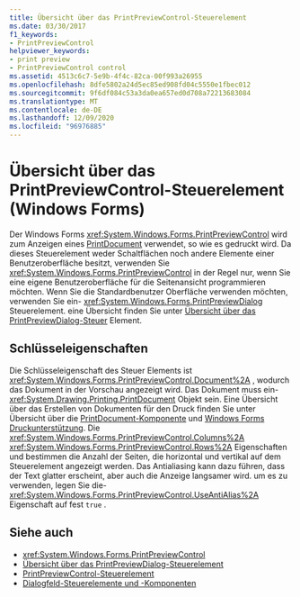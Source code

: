 ```yaml
---
title: Übersicht über das PrintPreviewControl-Steuerelement
ms.date: 03/30/2017
f1_keywords:
- PrintPreviewControl
helpviewer_keywords:
- print preview
- PrintPreviewControl control
ms.assetid: 4513c6c7-5e9b-4f4c-82ca-00f993a26955
ms.openlocfilehash: 8dfe5802a24d5ec85ed908fd04c5550e1fbec012
ms.sourcegitcommit: 9f6df084c53a3da0ea657ed0d708a72213683084
ms.translationtype: MT
ms.contentlocale: de-DE
ms.lasthandoff: 12/09/2020
ms.locfileid: "96976885"
---
```

# <a name="printpreviewcontrol-control-overview-windows-forms"></a>Übersicht über das PrintPreviewControl-Steuerelement (Windows Forms)
Der Windows Forms <xref:System.Windows.Forms.PrintPreviewControl> wird zum Anzeigen eines [PrintDocument](printdocument-component-windows-forms.md) verwendet, so wie es gedruckt wird. Da dieses Steuerelement weder Schaltflächen noch andere Elemente einer Benutzeroberfläche besitzt, verwenden Sie <xref:System.Windows.Forms.PrintPreviewControl> in der Regel nur, wenn Sie eine eigene Benutzeroberfläche für die Seitenansicht programmieren möchten. Wenn Sie die Standardbenutzer Oberfläche verwenden möchten, verwenden Sie ein- <xref:System.Windows.Forms.PrintPreviewDialog> Steuerelement. eine Übersicht finden Sie unter [Übersicht über das PrintPreviewDialog-Steuer](printpreviewdialog-control-overview-windows-forms.md) Element.  
  
## <a name="key-properties"></a>Schlüsseleigenschaften  
 Die Schlüsseleigenschaft des Steuer Elements ist <xref:System.Windows.Forms.PrintPreviewControl.Document%2A> , wodurch das Dokument in der Vorschau angezeigt wird. Das Dokument muss ein- <xref:System.Drawing.Printing.PrintDocument> Objekt sein. Eine Übersicht über das Erstellen von Dokumenten für den Druck finden Sie unter Übersicht über die [PrintDocument-Komponente](printdocument-component-overview-windows-forms.md) und [Windows Forms Druckunterstützung](../advanced/windows-forms-print-support.md). Die <xref:System.Windows.Forms.PrintPreviewControl.Columns%2A> <xref:System.Windows.Forms.PrintPreviewControl.Rows%2A> Eigenschaften und bestimmen die Anzahl der Seiten, die horizontal und vertikal auf dem Steuerelement angezeigt werden. Das Antialiasing kann dazu führen, dass der Text glatter erscheint, aber auch die Anzeige langsamer wird. um es zu verwenden, legen Sie die- <xref:System.Windows.Forms.PrintPreviewControl.UseAntiAlias%2A> Eigenschaft auf fest `true` .  
  
## <a name="see-also"></a>Siehe auch

- <xref:System.Windows.Forms.PrintPreviewControl>
- [Übersicht über das PrintPreviewDialog-Steuerelement](printpreviewdialog-control-overview-windows-forms.md)
- [PrintPreviewControl-Steuerelement](printpreviewcontrol-control-windows-forms.md)
- [Dialogfeld-Steuerelemente und -Komponenten](dialog-box-controls-and-components-windows-forms.md)
